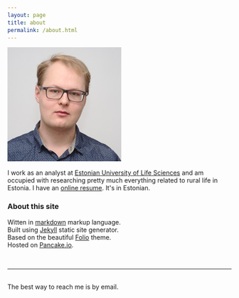 ```yaml
---
layout: page
title: about
permalink: /about.html
---
```


<img class="col one right" src="/img/profile.jpg">

I work as an analyst at [Estonian University of Life Sciences](http://ms.emu.ee/et/uldinfo/struktuur2/maamajanduse-uuringud-ja-analuus/) and am occupied with researching pretty much everything related to rural life in Estonia. I have an [online resume](http://jyri.lillemets.ee). It's in Estonian.

### About this site

Witten in [markdown](https://en.wikipedia.org/wiki/Markdown) markup language.  
Built using [Jekyll](http://jekyllrb.com/) static site generator.  
Based on the beautiful [Folio](https://github.com/bogoli/-folio) theme.  
Hosted on [Pancake.io](https://www.pancake.io/).

<br/>
<hr/>
<br/>
<span class="contacticon center">
	<a href="mailto:jyri.lillemets@emu.ee"><i class="fa fa-envelope-square"></i></a>
	<a href="https://github.com/lillemets" target="_blank"><i class="fa fa-github-square"></i></a>
	<a href="https://reddit.com/u/lillemets" target="_blank"><i class="fa fa-reddit-square"></i></a>
	<a href="https://facebook.com/lillemets" target="_blank"><i class="fa fa-facebook-square"></i></a>
	<a href="https://flickr.com/lillemets" target="_blank"><i class="fa fa-flickr"></i></a>
</span>

<div class="col three caption">
    The best way to reach me is by email.
</div>


